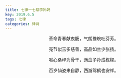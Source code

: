 ```yaml
---
title: 七律一七祭李妈妈
key: 2019.6.5
tags: 七律
categories: 律诗
---
```


<p align="center">革命青春献衷肠，气朗豫皖吐芬芳。
</p>
<p align="center">亮节似玉多慈善，高品如兰少张扬。
</p>
<p align="center">呕心桑梓为骨干，沥血子孙成栋樑。
</p>
<p align="center">百岁仙姿来自静，西游驾鹤也安祥。
</p>
<p align="center"></br>
</p>
